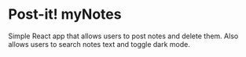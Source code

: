 # Post-it! myNotes
Simple React app that allows users to post notes and delete them. Also allows users to search notes text and toggle dark mode.